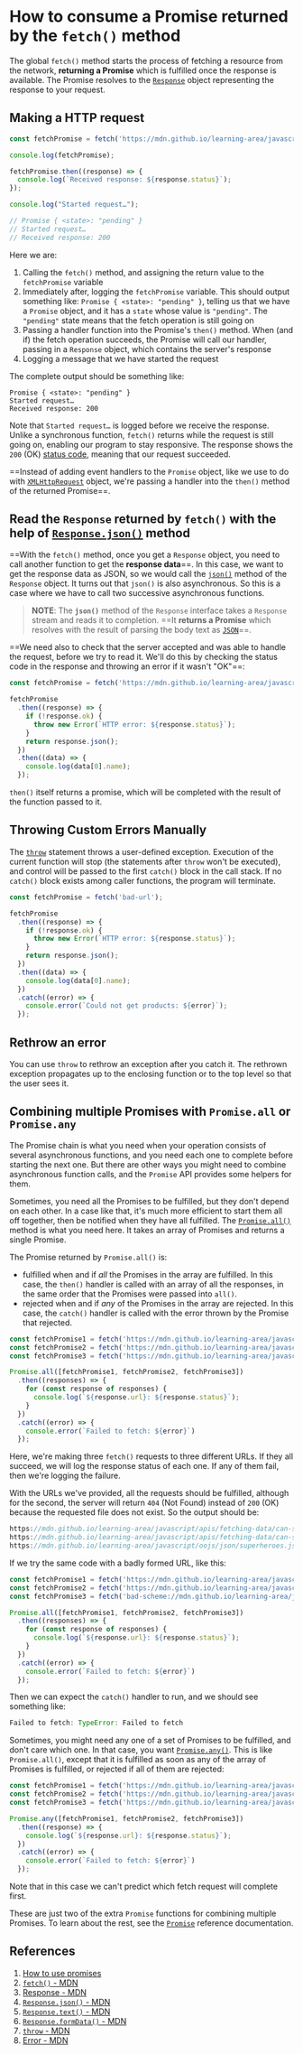 # How to consume a Promise returned by the `fetch()` method

The global `fetch()` method starts the process of fetching a resource from the network, **returning a Promise** which is fulfilled once the response is available. The Promise resolves to the [`Response`](https://developer.mozilla.org/en-US/docs/Web/API/Response) object representing the response to your request.

## Making a HTTP request

```js
const fetchPromise = fetch('https://mdn.github.io/learning-area/javascript/apis/fetching-data/can-store/products.json');

console.log(fetchPromise);

fetchPromise.then((response) => {
  console.log(`Received response: ${response.status}`);
});

console.log("Started request…");

// Promise { <state>: "pending" }
// Started request…
// Received response: 200
```

Here we are:

1. Calling the `fetch()` method, and assigning the return value to the `fetchPromise` variable
2. Immediately after, logging the `fetchPromise` variable. This should output something like: `Promise { <state>: "pending" }`, telling us that we have a `Promise` object, and it has a `state` whose value is `"pending"`. The `"pending"` state means that the fetch operation is still going on
3. Passing a handler function into the Promise's `then()` method. When (and if) the fetch operation succeeds, the Promise will call our handler, passing in a `Response` object, which contains the server's response
4. Logging a message that we have started the request

The complete output should be something like:

```
Promise { <state>: "pending" }
Started request…
Received response: 200
```

Note that `Started request…` is logged before we receive the response. Unlike a synchronous function, `fetch()` returns while the request is still going on, enabling our program to stay responsive. The response shows the `200` (OK) [status code](https://developer.mozilla.org/en-US/docs/Web/HTTP/Status), meaning that our request succeeded.

==Instead of adding event handlers to the `Promise` object, like we use to do with [`XMLHttpRequest`](https://developer.mozilla.org/en-US/docs/Web/API/XMLHttpRequest) object, we're passing a handler into the `then()` method of the returned Promise==.

## Read the `Response` returned by `fetch()` with the help of [`Response.json()`](https://developer.mozilla.org/en-US/docs/Web/API/Response/json) method

==With the `fetch()` method, once you get a `Response` object, you need to call another function to get the **response data**==. In this case, we want to get the response data as JSON, so we would call the [`json()`](https://developer.mozilla.org/en-US/docs/Web/API/Response/json) method of the `Response` object. It turns out that `json()` is also asynchronous. So this is a case where we have to call two successive asynchronous functions.

> **NOTE**: The **`json()`** method of the `Response` interface takes a `Response` stream and reads it to completion. ==It **returns a Promise** which resolves with the result of parsing the body text as [`JSON`](https://developer.mozilla.org/en-US/docs/Web/JavaScript/Reference/Global_Objects/JSON)==.

==We need also to check that the server accepted and was able to handle the request, before we try to read it. We'll do this by checking the status code in the response and throwing an error if it wasn't "OK"==:

```js
const fetchPromise = fetch('https://mdn.github.io/learning-area/javascript/apis/fetching-data/can-store/products.json');

fetchPromise
  .then((response) => {
    if (!response.ok) {
      throw new Error(`HTTP error: ${response.status}`);
    }
    return response.json();
  })
  .then((data) => {
    console.log(data[0].name);
  });
```

`then()` itself returns a promise, which will be completed with the result of the function passed to it.

## Throwing Custom Errors Manually

The [`throw`](https://developer.mozilla.org/en-US/docs/Web/JavaScript/Reference/Statements/throw) statement throws a user-defined exception. Execution of the current function will stop (the statements after `throw` won't be executed), and control will be passed to the first `catch()` block in the call stack. If no `catch()` block exists among caller functions, the program will terminate.

```js
const fetchPromise = fetch('bad-url');

fetchPromise
  .then((response) => {
    if (!response.ok) {
      throw new Error(`HTTP error: ${response.status}`);
    }
    return response.json();
  })
  .then((data) => {
    console.log(data[0].name);
  })
  .catch((error) => {
    console.error(`Could not get products: ${error}`);
  });
```

## Rethrow an error

You can use `throw` to rethrow an exception after you catch it. The rethrown exception propagates up to the enclosing function or to the top level so that the user sees it.

## Combining multiple Promises with `Promise.all` or `Promise.any`

The Promise chain is what you need when your operation consists of several asynchronous functions, and you need each one to complete before starting the next one. But there are other ways you might need to combine asynchronous function calls, and the `Promise` API provides some helpers for them.

Sometimes, you need all the Promises to be fulfilled, but they don't depend on each other. In a case like that, it's much more efficient to start them all off together, then be notified when they have all fulfilled. The [`Promise.all()`](https://developer.mozilla.org/en-US/docs/Web/JavaScript/Reference/Global_Objects/Promise/all) method is what you need here. It takes an array of Promises and returns a single Promise.

The Promise returned by `Promise.all()` is:

- fulfilled when and if *all* the Promises in the array are fulfilled. In this case, the `then()` handler is called with an array of all the responses, in the same order that the Promises were passed into `all()`.
- rejected when and if *any* of the Promises in the array are rejected. In this case, the `catch()` handler is called with the error thrown by the Promise that rejected.

```js
const fetchPromise1 = fetch('https://mdn.github.io/learning-area/javascript/apis/fetching-data/can-store/products.json');
const fetchPromise2 = fetch('https://mdn.github.io/learning-area/javascript/apis/fetching-data/can-store/not-found');
const fetchPromise3 = fetch('https://mdn.github.io/learning-area/javascript/oojs/json/superheroes.json');

Promise.all([fetchPromise1, fetchPromise2, fetchPromise3])
  .then((responses) => {
    for (const response of responses) {
      console.log(`${response.url}: ${response.status}`);
    }
  })
  .catch((error) => {
    console.error(`Failed to fetch: ${error}`)
  });
```

Here, we're making three `fetch()` requests to three different URLs. If they all succeed, we will log the response status of each one. If any of them fail, then we're logging the failure.

With the URLs we've provided, all the requests should be fulfilled, although for the second, the server will return `404` (Not Found) instead of `200` (OK) because the requested file does not exist. So the output should be:

```js
https://mdn.github.io/learning-area/javascript/apis/fetching-data/can-store/products.json: 200
https://mdn.github.io/learning-area/javascript/apis/fetching-data/can-store/not-found: 404
https://mdn.github.io/learning-area/javascript/oojs/json/superheroes.json: 200
```

If we try the same code with a badly formed URL, like this:

```js
const fetchPromise1 = fetch('https://mdn.github.io/learning-area/javascript/apis/fetching-data/can-store/products.json');
const fetchPromise2 = fetch('https://mdn.github.io/learning-area/javascript/apis/fetching-data/can-store/not-found');
const fetchPromise3 = fetch('bad-scheme://mdn.github.io/learning-area/javascript/oojs/json/superheroes.json');

Promise.all([fetchPromise1, fetchPromise2, fetchPromise3])
  .then((responses) => {
    for (const response of responses) {
      console.log(`${response.url}: ${response.status}`);
    }
  })
  .catch((error) => {
    console.error(`Failed to fetch: ${error}`)
  });
```

Then we can expect the `catch()` handler to run, and we should see something like:

```js
Failed to fetch: TypeError: Failed to fetch
```

Sometimes, you might need any one of a set of Promises to be fulfilled, and don't care which one. In that case, you want [`Promise.any()`](https://developer.mozilla.org/en-US/docs/Web/JavaScript/Reference/Global_Objects/Promise/any). This is like `Promise.all()`, except that it is fulfilled as soon as any of the array of Promises is fulfilled, or rejected if all of them are rejected:

```js
const fetchPromise1 = fetch('https://mdn.github.io/learning-area/javascript/apis/fetching-data/can-store/products.json');
const fetchPromise2 = fetch('https://mdn.github.io/learning-area/javascript/apis/fetching-data/can-store/not-found');
const fetchPromise3 = fetch('https://mdn.github.io/learning-area/javascript/oojs/json/superheroes.json');

Promise.any([fetchPromise1, fetchPromise2, fetchPromise3])
  .then((response) => {
    console.log(`${response.url}: ${response.status}`);
  })
  .catch((error) => {
    console.error(`Failed to fetch: ${error}`)
  });
```

Note that in this case we can't predict which fetch request will complete first.

These are just two of the extra `Promise` functions for combining multiple Promises. To learn about the rest, see the [`Promise`](https://developer.mozilla.org/en-US/docs/Web/JavaScript/Reference/Global_Objects/Promise) reference documentation.

## References

1. [How to use promises](https://developer.mozilla.org/en-US/docs/Learn/JavaScript/Asynchronous/Promises)
2. [`fetch()` - MDN](https://developer.mozilla.org/en-US/docs/Web/API/fetch)
3. [Response - MDN](https://developer.mozilla.org/en-US/docs/Web/API/Response)
4. [`Response.json()` - MDN](https://developer.mozilla.org/en-US/docs/Web/API/Response/json)
5. [`Response.text()` - MDN](https://developer.mozilla.org/en-US/docs/Web/API/Response/text)
6. [`Response.formData()` - MDN](https://developer.mozilla.org/en-US/docs/Web/API/Response/formData)
7. [`throw` - MDN](https://developer.mozilla.org/en-US/docs/Web/JavaScript/Reference/Statements/throw)
8. [Error - MDN](https://developer.mozilla.org/en-US/docs/Web/JavaScript/Reference/Global_Objects/Error)
